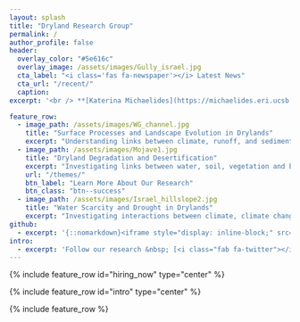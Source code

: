 ```yaml
---
layout: splash
title: "Dryland Research Group"
permalink: /
author_profile: false
header:
  overlay_color: "#5e616c"
  overlay_image: /assets/images/Gully_israel.jpg
  cta_label: "<i class='fas fa-newspaper'></i> Latest News"
  cta_url: "/recent/"
  caption:
excerpt: '<br /> **[Katerina Michaelides](https://michaelides.eri.ucsb.edu/people/Michaelides/) Research Group**<br /> _Researching climatic, hydrological, geomorphological and biogeochemical processes in drylands (and beyond...)._<br /> <small><br /><a href="http://www.bristol.ac.uk/geography/">School of Geographical Sciences</a> | <a href="http://www.bristol.ac.uk/cabot/">Cabot Institute for the Environment</a><br /> <a href="https://www.bristol.ac.uk">University of Bristol</a><br /> <a href="http://eri.ucsb.edu">Earth Research Institute</a> | <a href="http://www.ucsb.edu">UCSB</a></small><br />'

feature_row:
  - image_path: /assets/images/WG_channel.jpg
    title: "Surface Processes and Landscape Evolution in Drylands"
    excerpt: "Understanding links between climate, runoff, and sediment transport in drylands."
  - image_path: /assets/images/Mojave1.jpg
    title: "Dryland Degradation and Desertification"
    excerpt: "Investigating links between water, soil, vegetation and biogeochemical cycling in dryland ecosystems."
    url: "/themes/"
    btn_label: "Learn More About Our Research"
    btn_class: "btn--success"
  - image_path: /assets/images/Israel_hillslope2.jpg
    title: "Water Scarcity and Drought in Drylands"
    excerpt: "Investigating interactions between climate, climate change and the water balance in dryland regions."
github:
  - excerpt: '{::nomarkdown}<iframe style="display: inline-block;" src="https://ghbtns.com/github-btn.html?user=mmistakes&repo=minimal-mistakes&type=star&count=true&size=large" frameborder="0" scrolling="0" width="160px" height="30px"></iframe> <iframe style="display: inline-block;" src="https://ghbtns.com/github-btn.html?user=mmistakes&repo=minimal-mistakes&type=fork&count=true&size=large" frameborder="0" scrolling="0" width="158px" height="30px"></iframe>{:/nomarkdown}'
intro:
  - excerpt: 'Follow our research &nbsp; [<i class="fab fa-twitter"></i> @_kmichaelides](https://twitter.com/_kmichaelides){: .btn .btn--twitter}'
---
```


{% include feature_row id="hiring_now" type="center" %}

{% include feature_row id="intro" type="center" %}

{% include feature_row %}
